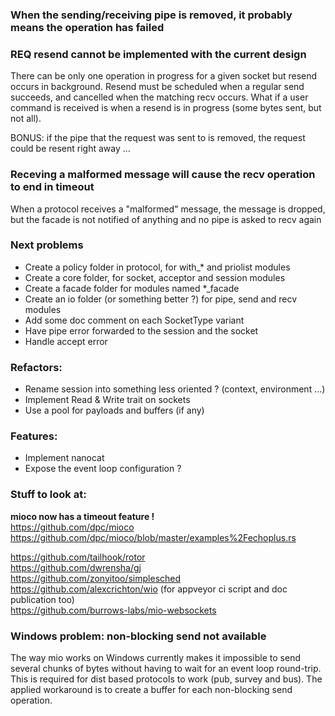 ### When the sending/receiving pipe is removed, it probably means the operation has failed

### REQ resend cannot be implemented with the current design
There can be only one operation in progress for a given socket but resend occurs in background.
Resend must be scheduled when a regular send succeeds, and cancelled when the matching recv occurs.
What if a user command is received is when a resend is in progress (some bytes sent, but not all).

BONUS: if the pipe that the request was sent to is removed, the request could be resent right away ...

### Receving a malformed message will cause the recv operation to end in timeout
When a protocol receives a "malformed" message, the message is dropped, but the facade is not notified of anything and no pipe is asked to recv again

### Next problems
- Create a policy folder in protocol, for with_* and priolist modules
- Create a core folder, for socket, acceptor and session modules
- Create a facade folder for modules named *_facade
- Create an io folder (or something better ?) for pipe, send and recv modules
- Add some doc comment on each SocketType variant
- Have pipe error forwarded to the session and the socket
- Handle accept error

### Refactors:
- Rename session into something less oriented ? (context, environment ...)
- Implement Read & Write trait on sockets
- Use a pool for payloads and buffers (if any)

### Features:
- Implement nanocat
- Expose the event loop configuration ?

### Stuff to look at:
**mioco now has a timeout feature !**  
https://github.com/dpc/mioco  
https://github.com/dpc/mioco/blob/master/examples%2Fechoplus.rs  

https://github.com/tailhook/rotor  
https://github.com/dwrensha/gj  
https://github.com/zonyitoo/simplesched  
https://github.com/alexcrichton/wio (for appveyor ci script and doc publication too)  
https://github.com/burrows-labs/mio-websockets  

### Windows problem: non-blocking send not available
The way mio works on Windows currently makes it impossible to send several chunks of bytes
without having to wait for an event loop round-trip.
This is required for dist based protocols to work (pub, survey and bus).
The applied workaround is to create a buffer for each non-blocking send operation.
